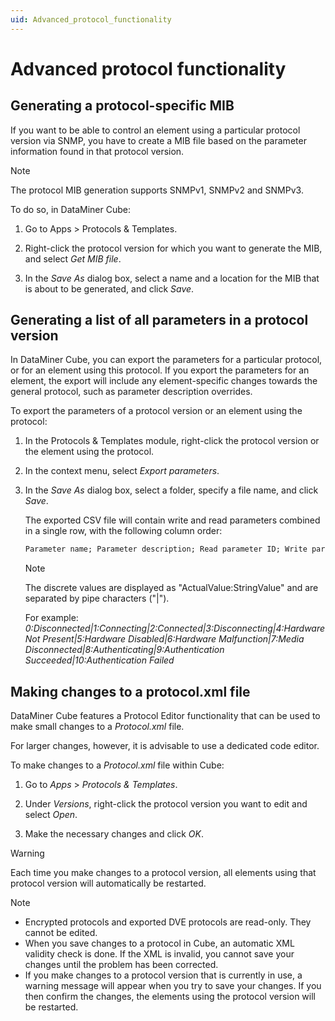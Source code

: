 ```yaml
---
uid: Advanced_protocol_functionality
---
```


# Advanced protocol functionality

## Generating a protocol-specific MIB

If you want to be able to control an element using a particular protocol version via SNMP, you have to create a MIB file based on the parameter information found in that protocol version.

> [!NOTE]
> The protocol MIB generation supports SNMPv1, SNMPv2 and SNMPv3.

To do so, in DataMiner Cube:

1. Go to Apps \> Protocols & Templates.

2. Right-click the protocol version for which you want to generate the MIB, and select *Get MIB file*.

3. In the *Save As* dialog box, select a name and a location for the MIB that is about to be generated, and click *Save*.

## Generating a list of all parameters in a protocol version

In DataMiner Cube, you can export the parameters for a particular protocol, or for an element using this protocol. If you export the parameters for an element, the export will include any element-specific changes towards the general protocol, such as parameter description overrides.

To export the parameters of a protocol version or an element using the protocol:

1. In the Protocols & Templates module, right-click the protocol version or the element using the protocol.

2. In the context menu, select *Export parameters*.

3. In the *Save As* dialog box, select a folder, specify a file name, and click *Save*.

    The exported CSV file will contain write and read parameters combined in a single row, with the following column order:

    ```txt
    Parameter name; Parameter description; Read parameter ID; Write parameter ID; Table parameter ID; Type; Discreet values; Can be monitored; Allow trending; Critical low; Major low; Minor low; Warning low; Normal; Warning high; Minor high; Major high; Critical high; ToolTip text; ToolTip subtext
    ```

    > [!NOTE]
    > The discrete values are displayed as "ActualValue:StringValue" and are separated by pipe characters ("\|").
    >
    > For example: *0:Disconnected\|1:Connecting\|2:Connected\|3:Disconnecting\|4:Hardware Not Present\|5:Hardware Disabled\|6:Hardware Malfunction\|7:Media Disconnected\|8:Authenticating\|9:Authentication Succeeded\|10:Authentication Failed*

## Making changes to a protocol.xml file

DataMiner Cube features a Protocol Editor functionality that can be used to make small changes to a *Protocol.xml* file.

For larger changes, however, it is advisable to use a dedicated code editor.

To make changes to a *Protocol.xml* file within Cube:

1. Go to *Apps* > *Protocols & Templates*.

2. Under *Versions*, right-click the protocol version you want to edit and select *Open*.

3. Make the necessary changes and click *OK*.

> [!WARNING]
> Each time you make changes to a protocol version, all elements using that protocol version will automatically be restarted.

> [!NOTE]
> - Encrypted protocols and exported DVE protocols are read-only. They cannot be edited.
> - When you save changes to a protocol in Cube, an automatic XML validity check is done. If the XML is invalid, you cannot save your changes until the problem has been corrected.
> - If you make changes to a protocol version that is currently in use, a warning message will appear when you try to save your changes. If you then confirm the changes, the elements using the protocol version will be restarted.
>
